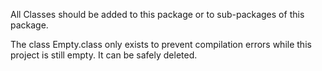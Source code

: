 All Classes should be added to this package or to sub-packages of this package.

The class Empty.class only exists to prevent compilation errors while this project is
still empty. It can be safely deleted.
